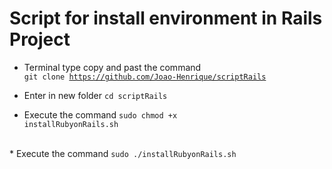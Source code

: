 # Script for install environment in Rails Project

* Terminal type copy and past the command<br>
<code>git clone https://github.com/Joao-Henrique/scriptRails</code><br>

* Enter in new folder
<code>cd scriptRails</code><br>
* Execute the command
<code>sudo chmod +x  installRubyonRails.sh</code>
</br>
* Execute the command
<code>sudo ./installRubyonRails.sh</code>
